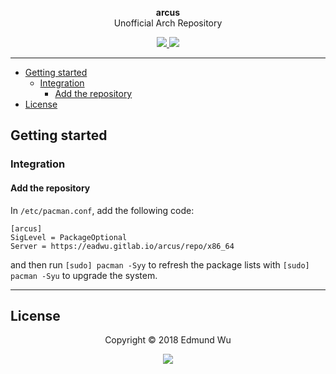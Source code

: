 <div align="center">
  <p>
    <span>
      <b>arcus</b>
    </span>
    <br />
    Unofficial Arch Repository
  </p>

  <p>
    <a href="https://gitlab.com/eadwu/arcus/commits/master">
      <img src="https://gitlab.com/eadwu/arcus/badges/master/pipeline.svg" />
    </a>
    <a href="https://www.archlinux.org">
      <img src="https://img.shields.io/badge/OS-Arch_Linux-1793D1.svg" />
    </a>
  </p>
</div>

---

  - [Getting started](#getting-started)
    - [Integration](#integration)
      - [Add the repository](#add-the-repository)
  - [License](#license)

## Getting started
### Integration
#### Add the repository
In `/etc/pacman.conf`, add the following code:
```
[arcus]
SigLevel = PackageOptional
Server = https://eadwu.gitlab.io/arcus/repo/x86_64
```
and then run `[sudo] pacman -Syy` to refresh the package lists with `[sudo] pacman -Syu` to upgrade the system.

---

## License

<div align="center">
  <p>Copyright &copy; 2018 Edmund Wu</p>

  <p>
    <a>
      <img src="https://img.shields.io/badge/License-BSD--3--Clause-5E81AC.svg" />
    </a>
  </p>
</div>
